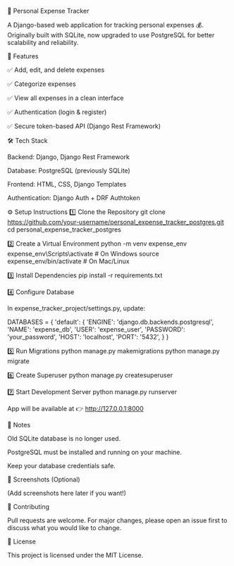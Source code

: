 🧾 Personal Expense Tracker

A Django-based web application for tracking personal expenses 💰.
Originally built with SQLite, now upgraded to use PostgreSQL for better scalability and reliability.

🚀 Features

✅ Add, edit, and delete expenses

✅ Categorize expenses

✅ View all expenses in a clean interface

✅ Authentication (login & register)

✅ Secure token-based API (Django Rest Framework)

🛠 Tech Stack

Backend: Django, Django Rest Framework

Database: PostgreSQL (previously SQLite)

Frontend: HTML, CSS, Django Templates

Authentication: Django Auth + DRF Authtoken

⚙️ Setup Instructions
1️⃣ Clone the Repository
git clone https://github.com/your-username/personal_expense_tracker_postgres.git
cd personal_expense_tracker_postgres

2️⃣ Create a Virtual Environment
python -m venv expense_env
expense_env\Scripts\activate   # On Windows
source expense_env/bin/activate  # On Mac/Linux

3️⃣ Install Dependencies
pip install -r requirements.txt

4️⃣ Configure Database

In expense_tracker_project/settings.py, update:

DATABASES = {
    'default': {
        'ENGINE': 'django.db.backends.postgresql',
        'NAME': 'expense_db',
        'USER': 'expense_user',
        'PASSWORD': 'your_password',
        'HOST': 'localhost',
        'PORT': '5432',
    }
}

5️⃣ Run Migrations
python manage.py makemigrations
python manage.py migrate

6️⃣ Create Superuser
python manage.py createsuperuser

7️⃣ Start Development Server
python manage.py runserver


App will be available at 👉 http://127.0.0.1:8000

📌 Notes

Old SQLite database is no longer used.

PostgreSQL must be installed and running on your machine.

Keep your database credentials safe.

📸 Screenshots (Optional)

(Add screenshots here later if you want!)

🤝 Contributing

Pull requests are welcome. For major changes, please open an issue first to discuss what you would like to change.

📜 License

This project is licensed under the MIT License.